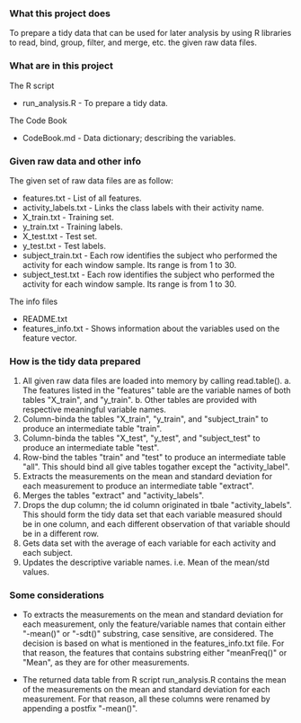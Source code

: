 ### What this project does
To prepare a tidy data that can be used for later analysis by using R libraries to read, bind, group, filter, and merge, etc. the given raw data files.

### What are in this project 
The R script

* run_analysis.R - To prepare a tidy data. 

The Code Book

* CodeBook.md - Data dictionary; describing the variables.

### Given raw data and other info

The given set of raw data files are as follow:

* features.txt - List of all features.
* activity_labels.txt - Links the class labels with their activity name.
* X_train.txt - Training set.
* y_train.txt - Training labels.
* X_test.txt - Test set.
* y_test.txt - Test labels.
* subject_train.txt -  Each row identifies the subject who performed the activity for each window sample. Its range is from 1 to 30.
* subject_test.txt -  Each row identifies the subject who performed the activity for each window sample. Its range is from 1 to 30.

The info files

* README.txt
* features_info.txt - Shows information about the variables used on the feature vector.

### How is the tidy data prepared

1. All given raw data files are loaded into memory by calling read.table().
    a. The features listed in the "features" table are the variable names of both tables "X_train", and "y_train".
    b. Other tables are provided with respective meaningful variable names.
2. Column-binda the tables "X_train", "y_train", and "subject_train" to produce an intermediate table "train".
3. Column-binda the tables "X_test", "y_test", and "subject_test" to produce an intermediate table "test".
4. Row-bind the tables "train" and "test" to produce an intermediate table "all".  This should bind all give tables togather except the "activity_label".
5. Extracts the measurements on the mean and standard deviation for each measurement to produce an intermediate table "extract".
6. Merges the tables "extract" and "activity_labels".
7. Drops the dup column; the id column originated in tbale "activity_labels". This should form the tidy data set that each variable measured should be in one column, and each different observation of that variable should be in a different row.
8. Gets data set with the average of each variable for each activity and each subject.
9. Updates the descriptive variable names. i.e. Mean of the mean/std values.

### Some considerations

* To extracts the measurements on the mean and standard deviation for each measurement, only the feature/variable names that contain either "-mean()" or "-sdt()" substring, case sensitive, are considered. The decision is based on what is mentioned in the features_info.txt file. For that reason, the features that contains substring either "meanFreq()" or "Mean", as they are for other measurements.

* The returned data table from R script run_analysis.R contains the mean of the measurements on the mean and standard deviation for each measurement.  For that reason, all these columns were renamed by appending a postfix "-mean()".



